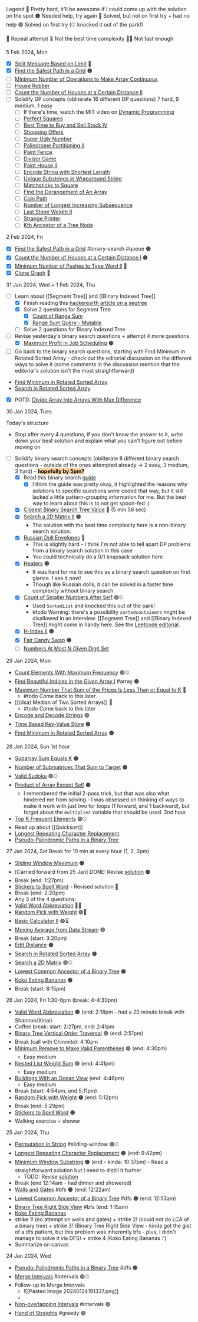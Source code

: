 Legend
🔴 Pretty hard, it'll be awesome if I could come up with the solution on the spot
🟠 Needed help, try again
🦠 Solved, but not on first try + had no help
🟢 Solved on first try (⚾️ knocked it out of the park!)

🔁 Repeat attempt
⏳ Not the best time complexity
🏃‍♀️ Not fast enough

5 Feb 2024, Mon
- [x] [Split Message Based on Limit](https://leetcode.com/problems/split-message-based-on-limit/) 🔴
- [x] [Find the Safest Path in a Grid](https://leetcode.com/problems/find-the-safest-path-in-a-grid/) 🟠
- [ ] [Minimum Number of Operations to Make Array Continuous](https://leetcode.com/problems/minimum-number-of-operations-to-make-array-continuous/)
- [ ] [House Robber](https://leetcode.com/problems/house-robber/)
- [ ] [Count the Number of Houses at a Certain Distance II](https://leetcode.com/problems/count-the-number-of-houses-at-a-certain-distance-ii/)
- [ ] Solidify DP concepts (obliterate 16 different DP questions)
      7 hard, 9 medium, 1 easy
	- [ ] If there's time, watch the MIT video on [Dynamic Programming](https://www.youtube.com/watch?v=krZI60lKPek&t=7s)
	- [ ] [Perfect Squares](https://leetcode.com/problems/perfect-squares)
	- [ ] [Best Time to Buy and Sell Stock IV](https://leetcode.com/problems/best-time-to-buy-and-sell-stock-iv)
	- [ ] [Shopping Offers](https://leetcode.com/problems/shopping-offers)
	- [ ] [Super Ugly Number](https://leetcode.com/problems/super-ugly-number)
	- [ ] [Palindrome Partitioning II](https://leetcode.com/problems/palindrome-partitioning-ii)
	- [ ] [Paint Fence](https://leetcode.com/problems/paint-fence)
	- [ ] [Divisor Game](https://leetcode.com/problems/divisor-game)
	- [ ] [Paint House II](https://leetcode.com/problems/paint-house-ii)
	- [ ] [Encode String with Shortest Length](https://leetcode.com/problems/encode-string-with-shortest-length)
	- [ ] [Unique Substrings in Wraparound String](https://leetcode.com/problems/unique-substrings-in-wraparound-string)
	- [ ] [Matchsticks to Square](https://leetcode.com/problems/matchsticks-to-square)
	- [ ] [Find the Derangement of An Array](https://leetcode.com/problems/find-the-derangement-of-an-array)
	- [ ] [Coin Path](https://leetcode.com/problems/coin-path)
	- [ ] [Number of Longest Increasing Subsequence](https://leetcode.com/problems/number-of-longest-increasing-subsequence)
	- [ ] [Last Stone Weight II](https://leetcode.com/problems/last-stone-weight-ii)
	- [ ] [Strange Printer](https://leetcode.com/problems/strange-printer)
	- [ ] [Kth Ancestor of a Tree Node](https://leetcode.com/problems/kth-ancestor-of-a-tree-node)

2 Feb 2024, Fri
- [x] [Find the Safest Path in a Grid](https://leetcode.com/problems/find-the-safest-path-in-a-grid) #binary-search #queue 🟠
- [x] [Count the Number of Houses at a Certain Distance I](https://leetcode.com/problems/count-the-number-of-houses-at-a-certain-distance-i/) 🟠
- [x] [Minimum Number of Pushes to Type Word II](https://leetcode.com/problems/minimum-number-of-pushes-to-type-word-ii/) 🦠
- [x] [Clone Graph](https://leetcode.com/problems/clone-graph/) 🦠

31 Jan 2024, Wed + 1 Feb 2024, Thu
- [ ] Learn about [[Segment Tree]] and [[Binary Indexed Tree]]
	- [x] Finish reading this [hackerearth article on a segtree](https://www.hackerearth.com/practice/notes/segment-tree-and-lazy-propagation/)
	- [x] Solve 2 questions for Segment Tree
		- [x] [Count of Range Sum](https://leetcode.com/problems/count-of-range-sum/)
		- [x] [Range Sum Query - Mutable](https://leetcode.com/problems/range-sum-query-mutable/)
	- [ ] Solve 2 questions for Binary Indexed Tree
- [ ] Revise yesterday's binary search questions + attempt 4 more questions
	- [x] [Maximum Profit in Job Scheduling](https://leetcode.com/problems/maximum-profit-in-job-scheduling/) 🟠
- [ ] Go back to the binary search questions, starting with Find Minimum in Rotated Sorted Array - check out the editorial discussion on the different ways to solve it (some comments in the discussion mention that the editorial's solution isn't the most straightforward)
- [Find Minimum in Rotated Sorted Array](https://leetcode.com/problems/find-minimum-in-rotated-sorted-array/)
- [Search in Rotated Sorted Array](https://leetcode.com/problems/search-in-rotated-sorted-array/)
- [x] POTD: [Divide Array Into Arrays With Max Difference](https://leetcode.com/problems/divide-array-into-arrays-with-max-difference/)

30 Jan 2024, Tues

Today's structure
- Stop after every 4 questions, if you don't know the answer to it, write down your best solution and explain what you can't figure out before moving on

- [ ] Solidify binary search concepts (obliterate 8 different binary search questions - outside of the ones attempted already -> 2 easy, 3 medium, 3 hard) - <mark style="background: #FFB86CA6;">**hopefully by 5pm?**</mark>
	- [x] Read this binary search [guide](https://leetcode.com/discuss/study-guide/1233854/a-noobs-guide-to-the-binary-search-algorithm)
		- [x] I think the guide was pretty okay, it highlighted the reasons why solutions to specific questions were coded that way, but it still lacked a little pattern-grouping information for me. But the best way to learn about this is to not get spoon-fed :)
	- [x] [Closest Binary Search Tree Value](https://leetcode.com/problems/closest-binary-search-tree-value) 🦠 (5 min 56 sec)
	- [x] [Search a 2D Matrix II](https://leetcode.com/problems/search-a-2d-matrix-ii) 🟠
		- The solution with the best time complexity here is a non-binary search solution.
	- [x] [Russian Doll Envelopes](https://leetcode.com/problems/russian-doll-envelopes/) 🔴
		- This is slightly hard - I think I'm not able to tell apart DP problems from a binary search solution in this case
		- You could technically do a 0/1 knapsack solution here
	- [x] [Heaters](https://leetcode.com/problems/heaters) 🟠
		- It was hard for me to see this as a binary search question on first glance. I see it now!
		- Though like Russian dolls, it can be solved in a faster time complexity without binary search.
	- [x] [Count of Smaller Numbers After Self](https://leetcode.com/problems/count-of-smaller-numbers-after-self) 🟢⚾️
		- Used `SortedList` and knocked this out of the park!
		- #todo Warning: there's a possibility `sortedcontainers` might be disallowed in an interview. [[Segment Tree]] and [[Binary Indexed Tree]] might come in handy here. See the [Leetcode editorial](https://leetcode.com/problems/count-of-smaller-numbers-after-self/editorial/).
	- [x] [H-Index II](https://leetcode.com/problems/h-index-ii) 🟠
	- [x] [Fair Candy Swap](https://leetcode.com/problems/fair-candy-swap) 🟠
	- [ ] [Numbers At Most N Given Digit Set](https://leetcode.com/problems/numbers-at-most-n-given-digit-set)

29 Jan 2024, Mon
- [Count Elements With Maximum Frequency](https://leetcode.com/problems/count-elements-with-maximum-frequency/) 🟢⚾️
- [Find Beautiful Indices in the Given Array I](https://leetcode.com/problems/find-beautiful-indices-in-the-given-array-i/)  #array 🟠
- [Maximum Number That Sum of the Prices Is Less Than or Equal to K](https://leetcode.com/problems/maximum-number-that-sum-of-the-prices-is-less-than-or-equal-to-k/) 🔴
	- #todo Come back to this later
- [[(dsa) Median of Two Sorted Arrays]] 🔴
	- #todo Come back to this later
- [Encode and Decode Strings](https://leetcode.com/problems/encode-and-decode-strings/) 🟢
- [Time Based Key-Value Store](https://leetcode.com/problems/time-based-key-value-store/) 🟠
- [Find Minimum in Rotated Sorted Array](https://leetcode.com/problems/find-minimum-in-rotated-sorted-array/) 🟠

28 Jan 2024, Sun
1st hour
- [Subarray Sum Equals K](https://leetcode.com/problems/subarray-sum-equals-k/) 🟠
- [Number of Submatrices That Sum to Target](https://leetcode.com/problems/number-of-submatrices-that-sum-to-target/) 🟠
- [Valid Sudoku](https://leetcode.com/problems/valid-sudoku/) 🟢⚾️
- [Product of Array Except Self](https://leetcode.com/problems/product-of-array-except-self/) 🟠
	- I remembered the initial 2-pass trick, but that was also what hindered me from solving - I was obsessed on thinking of ways to make it work with just two for loops (1 forward, and 1 backward), but forgot about the `multiplier` variable that should be used.
2nd hour
- [Top K Frequent Elements](https://leetcode.com/problems/top-k-frequent-elements/) 🟢⚾️
- Read up about [[Quicksort]]
- [Longest Repeating Character Replacement](https://leetcode.com/problems/longest-repeating-character-replacement/)
- [Pseudo-Palindromic Paths in a Binary Tree](https://leetcode.com/problems/pseudo-palindromic-paths-in-a-binary-tree/)

27 Jan 2024, Sat
Break for 10 min at every hour (1, 2, 3pm)
- [Sliding Window Maximum](https://leetcode.com/problems/sliding-window-maximum/) 🟠
- [Carried forward from 25 Jan] DONE: Revise [solution](https://leetcode.com/problems/minimum-window-substring/submissions/899091668/) 🟠
- Break (end: 1:27pm)
- [Stickers to Spell Word](https://leetcode.com/problems/stickers-to-spell-word/) - Revised solution 🔴
- Break (end: 2:20pm)
- Any 3 of the 4 questions:
- [Valid Word Abbreviation](https://leetcode.com/problems/valid-word-abbreviation/) 🦠🔁
- [Random Pick with Weight](https://leetcode.com/problems/random-pick-with-weight/) 🟢🔁
- [Basic Calculator II](https://leetcode.com/problems/basic-calculator-ii/) 🟢⏳
- [Moving Average from Data Stream](https://leetcode.com/problems/moving-average-from-data-stream/) 🟢
- Break (start: 3:20pm)
- [Edit Distance](https://leetcode.com/problems/edit-distance/) 🟠
- [Search in Rotated Sorted Array](https://leetcode.com/problems/search-in-rotated-sorted-array/) 🟠
- [Search a 2D Matrix](https://leetcode.com/problems/search-a-2d-matrix/) 🟢⚾️
- [Lowest Common Ancestor of a Binary Tree](https://leetcode.com/problems/lowest-common-ancestor-of-a-binary-tree/) 🟠
- [Koko Eating Bananas](https://leetcode.com/problems/koko-eating-bananas/) 🟠
- Break (start: 8:15pm)

26 Jan 2024, Fri
1:30-6pm (break: 4-4:30pm)
- [Valid Word Abbreviation](https://leetcode.com/problems/valid-word-abbreviation/) 🟠 (end: 2:18pm - had a 20 minute break with Shannon/Xinai)
- Coffee break: start: 2:27pm, end: 2:41pm
- [Binary Tree Vertical Order Traversal](https://leetcode.com/problems/binary-tree-vertical-order-traversal/) 🟢 (end: 2:51pm)
- Break (call with Chinmito): 4:10pm
- [Minimum Remove to Make Valid Parentheses](https://leetcode.com/problems/minimum-remove-to-make-valid-parentheses/) 🟢 (end: 4:30pm)
	- Easy medium
- [Nested List Weight Sum](https://leetcode.com/problems/nested-list-weight-sum/) 🟢 (end: 4:41pm)
	- Easy medium
- [Buildings With an Ocean View](https://leetcode.com/problems/buildings-with-an-ocean-view/) (end: 4:46pm)
	- Easy medium
- Break (start: 4:54pm, end 5:11pm)
- [Random Pick with Weight](https://leetcode.com/problems/random-pick-with-weight/) 🟠 (end: 5:12pm)
- Break (end: 5:29pm)
- [Stickers to Spell Word](https://leetcode.com/problems/stickers-to-spell-word/) 🟠
- Walking exercise + shower

25 Jan 2024, Thu
- [Permutation in String](https://leetcode.com/problems/permutation-in-string/) #sliding-window 🟢⚾️
- [Longest Repeating Character Replacement](https://leetcode.com/problems/longest-repeating-character-replacement/) 🟠 (end: 9:42pm)
- [Minimum Window Substring](https://leetcode.com/problems/minimum-window-substring/) 🟠 (end - kinda: 10:37pm) - Read a straightforward solution but I need to distill it further
	- TODO: Revise [solution](https://leetcode.com/problems/minimum-window-substring/submissions/899091668/)
- Break (end 12:14am - had dinner and showered)
- [Walls and Gates](https://leetcode.com/problems/walls-and-gates/) #bfs 🟠 (end: 12:22am)
- [Lowest Common Ancestor of a Binary Tree](https://leetcode.com/problems/lowest-common-ancestor-of-a-binary-tree/) #dfs 🟠 (end: 12:53am)
- [Binary Tree Right Side View](https://leetcode.com/problems/binary-tree-right-side-view/) #bfs (end: 1:15am)
- [Koko Eating Bananas](https://leetcode.com/problems/koko-eating-bananas/)
- strike 1! (no attempt on walls and gates) + strike 2! (could not do LCA of a binary tree) + strike 3! (Binary Tree Right Side View - kinda got the gist of a dfs pattern, but this problem was inherently bfs - plus, I didn't manage to solve it via DFS) + strike 4 (Koko Eating Bananas :')
- Summarize on canvas

24 Jan 2024, Wed
- [Pseudo-Palindromic Paths in a Binary Tree](https://leetcode.com/problems/pseudo-palindromic-paths-in-a-binary-tree/) #dfs 🟠
- [Merge Intervals](https://leetcode.com/problems/merge-intervals/) #intervals 🟢⚾️
- Follow-up to Merge Intervals
	- ![[Pasted image 20240124191337.png]]
	- 
- [Non-overlapping Intervals](https://leetcode.com/problems/non-overlapping-intervals/) #intervals 🟢
- [Hand of Straights](https://leetcode.com/problems/hand-of-straights/) #greedy 🟢